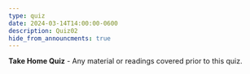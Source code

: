 ```yaml
---
type: quiz
date: 2024-03-14T14:00:00-0600
description: Quiz02
hide_from_announcments: true
---
```

**Take Home Quiz** - Any material or readings covered prior to this quiz.
